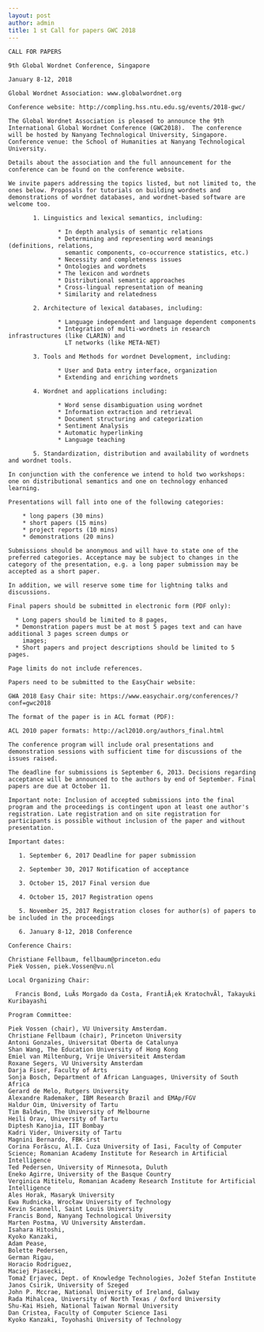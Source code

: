 ```yaml
---
layout: post
author: admin
title: 1 st Call for papers GWC 2018
---
```


    CALL FOR PAPERS

    9th Global Wordnet Conference, Singapore

    January 8-12, 2018

    Global Wordnet Association: www.globalwordnet.org

    Conference website: http://compling.hss.ntu.edu.sg/events/2018-gwc/

    The Global Wordnet Association is pleased to announce the 9th International Global Wordnet Conference (GWC2018).  The conference will be hosted by Nanyang Technological University, Singapore.
    Conference venue: the School of Humanities at Nanyang Technological University.

    Details about the association and the full announcement for the conference can be found on the conference website. 

    We invite papers addressing the topics listed, but not limited to, the ones below. Proposals for tutorials on building wordnets and demonstrations of wordnet databases, and wordnet-based software are welcome too.

           1. Linguistics and lexical semantics, including:

                  * In depth analysis of semantic relations
                  * Determining and representing word meanings (definitions, relations,
                    semantic components, co-occurrence statistics, etc.)
                  * Necessity and completeness issues
                  * Ontologies and wordnets
                  * The lexicon and wordnets
                  * Distributional semantic approaches
                  * Cross-lingual representation of meaning
                  * Similarity and relatedness

           2. Architecture of lexical databases, including:

                  * Language independent and language dependent components
                  * Integration of multi-wordnets in research infrastructures (like CLARIN) and 
                    LT networks (like META-NET)

           3. Tools and Methods for wordnet Development, including:

                  * User and Data entry interface, organization
                  * Extending and enriching wordnets 

           4. Wordnet and applications including:

                  * Word sense disambiguation using wordnet
                  * Information extraction and retrieval
                  * Document structuring and categorization
                  * Sentiment Analysis
                  * Automatic hyperlinking
                  * Language teaching

           5. Standardization, distribution and availability of wordnets and wordnet tools. 

    In conjunction with the conference we intend to hold two workshops: one on distributional semantics and one on technology enhanced learning.

    Presentations will fall into one of the following categories:

        * long papers (30 mins)
        * short papers (15 mins)
        * project reports (10 mins)
        * demonstrations (20 mins) 

    Submissions should be anonymous and will have to state one of the preferred categories. Acceptance may be subject to changes in the category of the presentation, e.g. a long paper submission may be accepted as a short paper.

    In addition, we will reserve some time for lightning talks and discussions.

    Final papers should be submitted in electronic form (PDF only):

      * Long papers should be limited to 8 pages,
      * Demonstration papers must be at most 5 pages text and can have additional 3 pages screen dumps or
        images;
      * Short papers and project descriptions should be limited to 5 pages.

    Page limits do not include references.

    Papers need to be submitted to the EasyChair website:

    GWA 2018 Easy Chair site: https://www.easychair.org/conferences/?conf=gwc2018

    The format of the paper is in ACL format (PDF):

    ACL 2010 paper formats: http://acl2010.org/authors_final.html

    The conference program will include oral presentations and demonstration sessions with sufficient time for discussions of the issues raised.

    The deadline for submissions is September 6, 2013. Decisions regarding acceptance will be announced to the authors by end of September. Final papers are due at October 11.

    Important note: Inclusion of accepted submissions into the final program and the proceedings is contingent upon at least one author's registration. Late registration and on site registration for participants is possible without inclusion of the paper and without presentation.

    Important dates:

       1. September 6, 2017 Deadline for paper submission

       2. September 30, 2017 Notification of acceptance

       3. October 15, 2017 Final version due

       4. October 15, 2017 Registration opens
       
       5. November 25, 2017 Registration closes for author(s) of papers to be included in the proceedings

       6. January 8-12, 2018 Conference 

    Conference Chairs:

    Christiane Fellbaum, fellbaum@princeton.edu 
    Piek Vossen, piek.Vossen@vu.nl 

    Local Organizing Chair:

      Francis Bond, LuÃ­s Morgado da Costa, FrantiÅ¡ek KratochvÃ­l, Takayuki Kuribayashi

    Program Committee:

    Piek Vossen (chair), VU University Amsterdam.
    Christiane Fellbaum (chair), Princeton University
    Antoni Gonzales, Universitat Oberta de Catalunya
    Shan Wang, The Education University of Hong Kong
    Emiel van Miltenburg, Vrije Universiteit Amsterdam
    Roxane Segers, VU University Amsterdam
    Darja Fiser, Faculty of Arts
    Sonja Bosch, Department of African Languages, University of South Africa
    Gerard de Melo, Rutgers University
    Alexandre Rademaker, IBM Research Brazil and EMAp/FGV
    Haldur Oim, University of Tartu
    Tim Baldwin, The University of Melbourne
    Heili Orav, University of Tartu
    Diptesh Kanojia, IIT Bombay
    Kadri Vider, University of Tartu
    Magnini Bernardo, FBK-irst
    Corina Forăscu, Al.I. Cuza University of Iasi, Faculty of Computer Science; Romanian Academy Institute for Research in Artificial Intelligence
    Ted Pedersen, University of Minnesota, Duluth
    Eneko Agirre, University of the Basque Country
    Verginica Mititelu, Romanian Academy Research Institute for Artificial Intelligence
    Ales Horak, Masaryk University
    Ewa Rudnicka, Wrocław University of Technology
    Kevin Scannell, Saint Louis University
    Francis Bond, Nanyang Technological University
    Marten Postma, VU University Amsterdam.
    Isahara Hitoshi, 
    Kyoko Kanzaki, 
    Adam Pease, 
    Bolette Pedersen, 
    German Rigau, 
    Horacio Rodriguez, 
    Maciej Piasecki, 
    Tomaž Erjavec, Dept. of Knowledge Technologies, Jožef Stefan Institute
    Janos Csirik, University of Szeged
    John P. Mccrae, National University of Ireland, Galway
    Rada Mihalcea, University of North Texas / Oxford University
    Shu-Kai Hsieh, National Taiwan Normal University
    Dan Cristea, Faculty of Computer Science Iasi
    Kyoko Kanzaki, Toyohashi University of Technology

